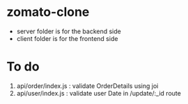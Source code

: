 # zomato-clone

- server folder is for the backend side 
- client folder is for the frontend side

# To do
1. api/order/index.js : validate OrderDetails using joi
2. api/user/index.js : validate user Date in /update/:_id route